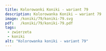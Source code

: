 ```yaml
---
title: Kolorowanki Koniki - wariant 79
description: Kolorowanka Koniki – wariant 79
image: /koniki/79/koniki-79.svg
pdf:   /koniki/79/koniki-79.pdf
tags:
 - zwierzeta
 - koniki
alt: "Kolorowanka koniki - wariant 79"
---
```


